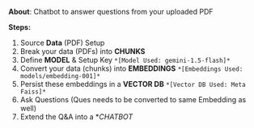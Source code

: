 **About**: Chatbot to answer questions from your uploaded PDF

**Steps:**
1. Source **Data** (PDF) Setup
2. Break your data (PDFs) into **CHUNKS**
3. Define **MODEL** & Setup Key `*[Model Used: gemini-1.5-flash]*`
4. Convert your data (chunks) into **EMBEDDINGS** `*[Embeddings Used: models/embedding-001]*`
5. Persist these embeddings in a **VECTOR DB** `*[Vector DB Used: Meta Faiss]*`
6. Ask Questions (Ques needs to be converted to same Embedding as well)
7. Extend the Q&A into a **CHATBOT*
